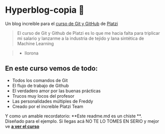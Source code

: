 # Hyperblog-copia 💚
Un blog increible para el [curso de Git y GitHub](http://https://platzi.com/cursos/git-github/ "curso de Git y GitHub") de [Platzi](http://platzi.com "Platzi") 
> El curso de Git y Github de Platzi es lo que me hacia falta para triplicar mi salario y lanzarme a la industria de tejido y lana sintética de Machine Learning 

> - llorona 

## En este curso vemos de todo:
* Todos los comandos de Git
* El flujo de trabajo de Github 
* El verdadero amor por las buenas prácticas 
* Trucos muy locos del profesor
* Las personalidades múltiples de Freddy 
* Creado por el increíble Platzi Team 

Y como un amable recordatorio: **Este readme.md es un chiste **. Diseñado para el ejemplo. Si llegas acá NO TE LO TOMES EN SERIO y mejor ve [**a ver el curso**](http://https://platzi.com/cursos/git-github/ "a ver el curso")
